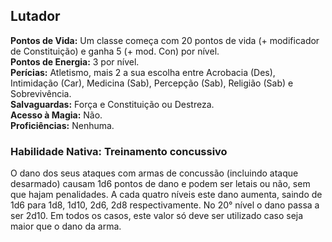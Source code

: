 ## Lutador <a id="lutador"></a>

**Pontos de Vida:** Um classe começa com 20 pontos de vida (+ modificador de Constituição) e ganha 5 (+ mod. Con) por nível.</br>
**Pontos de Energia:** 3 por nível.</br>
**Perícias:** Atletismo, mais 2 a sua escolha entre Acrobacia (Des), Intimidação (Car), Medicina (Sab), Percepção (Sab), Religião (Sab) e Sobrevivência.</br>
**Salvaguardas:** Força e Constituição ou Destreza.</br>
**Acesso à Magia:** Não.</br>
**Proficiências:** Nenhuma.</br>

### Habilidade Nativa: Treinamento concussivo
O dano dos seus ataques com armas de concussão (incluindo ataque desarmado) causam 1d6 pontos de dano e podem ser letais ou não, sem que hajam penalidades. A cada quatro níveis este dano aumenta, saindo de 1d6 para 1d8, 1d10, 2d6, 2d8 respectivamente. No 20° nível o dano passa a ser 2d10. Em todos os casos, este valor só deve ser utilizado caso seja maior que o dano da arma.